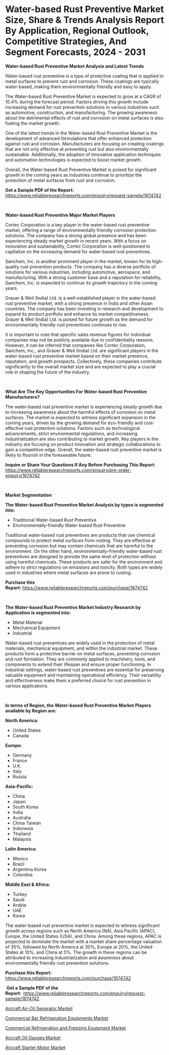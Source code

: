<p><h1>Water-based Rust Preventive Market Size, Share & Trends Analysis Report By Application, Regional Outlook, Competitive Strategies, And Segment Forecasts, 2024 - 2031</h1></p><p><strong>Water-based Rust Preventive Market Analysis and Latest Trends</strong></p>
<p><p>Water-based rust preventive is a type of protective coating that is applied to metal surfaces to prevent rust and corrosion. These coatings are typically water-based, making them environmentally friendly and easy to apply.</p><p>The Water-based Rust Preventive Market is expected to grow at a CAGR of 10.4% during the forecast period. Factors driving this growth include increasing demand for rust prevention solutions in various industries such as automotive, construction, and manufacturing. The growing awareness about the detrimental effects of rust and corrosion on metal surfaces is also fueling the market growth.</p><p>One of the latest trends in the Water-based Rust Preventive Market is the development of advanced formulations that offer enhanced protection against rust and corrosion. Manufacturers are focusing on creating coatings that are not only effective at preventing rust but also environmentally sustainable. Additionally, the adoption of innovative application techniques and automation technologies is expected to boost market growth.</p><p>Overall, the Water-based Rust Preventive Market is poised for significant growth in the coming years as industries continue to prioritize the protection of metal surfaces from rust and corrosion.</p></p>
<p><strong>Get a Sample PDF of the Report:&nbsp;</strong> <a href="https://www.reliableresearchreports.com/enquiry/request-sample/1674742">https://www.reliableresearchreports.com/enquiry/request-sample/1674742</a></p>
<p>&nbsp;</p>
<p><strong>Water-based Rust Preventive Major Market Players</strong></p>
<p><p>Cortec Corporation is a key player in the water-based rust preventive market, offering a range of environmentally friendly corrosion protection solutions. The company has a strong global presence and has been experiencing steady market growth in recent years. With a focus on innovation and sustainability, Cortec Corporation is well-positioned to capitalize on the increasing demand for water-based rust preventives.</p><p>Sanchem, Inc. is another prominent player in the market, known for its high-quality rust prevention products. The company has a diverse portfolio of solutions for various industries, including automotive, aerospace, and manufacturing. With a strong customer base and a reputation for reliability, Sanchem, Inc. is expected to continue its growth trajectory in the coming years.</p><p>Grauer & Weil (India) Ltd. is a well-established player in the water-based rust preventive market, with a strong presence in India and other Asian countries. The company has been investing in research and development to expand its product portfolio and enhance its market competitiveness. Grauer & Weil (India) Ltd. is poised for future growth as the demand for environmentally friendly rust preventives continues to rise.</p><p>It is important to note that specific sales revenue figures for individual companies may not be publicly available due to confidentiality reasons. However, it can be inferred that companies like Cortec Corporation, Sanchem, Inc., and Grauer & Weil (India) Ltd. are significant players in the water-based rust preventive market based on their market presence, reputation, and growth prospects. Collectively, these companies contribute significantly to the overall market size and are expected to play a crucial role in shaping the future of the industry.</p></p>
<p>&nbsp;</p>
<p><strong>What Are The Key Opportunities For Water-based Rust Preventive Manufacturers?</strong></p>
<p><p>The water-based rust preventive market is experiencing steady growth due to increasing awareness about the harmful effects of corrosion on metal surfaces. The market is expected to witness significant expansion in the coming years, driven by the growing demand for eco-friendly and cost-effective rust protection solutions. Factors such as technological advancements, strict environmental regulations, and increasing industrialization are also contributing to market growth. Key players in the industry are focusing on product innovation and strategic collaborations to gain a competitive edge. Overall, the water-based rust preventive market is likely to flourish in the foreseeable future.</p></p>
<p><strong>Inquire or Share Your Questions If Any Before Purchasing This Report:</strong> <a href="https://www.reliableresearchreports.com/enquiry/pre-order-enquiry/1674742">https://www.reliableresearchreports.com/enquiry/pre-order-enquiry/1674742</a></p>
<p>&nbsp;</p>
<p><strong>Market Segmentation</strong></p>
<p><strong>The Water-based Rust Preventive Market Analysis by types is segmented into:</strong></p>
<p><ul><li>Traditional Water-based Rust Preventive</li><li>Environmentally-friendly Water-based Rust Preventive</li></ul></p>
<p><p>Traditional water-based rust preventives are products that use chemical compounds to protect metal surfaces from rusting. They are effective at preventing corrosion but may contain chemicals that are harmful to the environment. On the other hand, environmentally-friendly water-based rust preventives are designed to provide the same level of protection without using harmful chemicals. These products are safer for the environment and adhere to strict regulations on emissions and toxicity. Both types are widely used in industries where metal surfaces are prone to rusting.</p></p>
<p><strong>Purchase this Report:&nbsp;</strong><a href="https://www.reliableresearchreports.com/purchase/1674742">https://www.reliableresearchreports.com/purchase/1674742</a></p>
<p>&nbsp;</p>
<p><strong>The Water-based Rust Preventive Market Industry Research by Application is segmented into:</strong></p>
<p><ul><li>Metal Material</li><li>Mechanical Equipment</li><li>Industrial</li></ul></p>
<p><p>Water-based rust preventives are widely used in the protection of metal materials, mechanical equipment, and within the industrial market. These products form a protective barrier on metal surfaces, preventing corrosion and rust formation. They are commonly applied to machinery, tools, and components to extend their lifespan and ensure proper functioning. In industrial settings, water-based rust preventives are essential for preserving valuable equipment and maintaining operational efficiency. Their versatility and effectiveness make them a preferred choice for rust prevention in various applications.</p></p>
<p>&nbsp;</p>
<p><strong>In terms of Region, the Water-based Rust Preventive Market Players available by Region are:</strong></p>
<p>
    <p> <strong> North America: </strong>
        <ul>
            <li>United States</li>
            <li>Canada</li>
        </ul>
        </p> 
    <p> <strong> Europe: </strong>
        <ul>
            <li>Germany</li>
            <li>France</li>
            <li>U.K.</li>
            <li>Italy</li>
            <li>Russia</li>
        </ul>
        </p> 
    <p> <strong> Asia-Pacific: </strong>
        <ul>
            <li>China</li>
            <li>Japan</li>
            <li>South Korea</li>
            <li>India</li>
            <li>Australia</li>
            <li>China Taiwan</li>
            <li>Indonesia</li>
            <li>Thailand</li>
            <li>Malaysia</li>
        </ul>
        </p> 
    <p> <strong> Latin America: </strong>
        <ul>
            <li>Mexico</li>
            <li>Brazil</li>
            <li>Argentina Korea</li>
            <li>Colombia</li>
        </ul>
        </p> 
    <p> <strong> Middle East & Africa: </strong>
        <ul>
            <li>Turkey</li>
            <li>Saudi</li>
            <li>Arabia</li>
            <li>UAE</li>
            <li>Korea</li>
        </ul>
    </p>
    </p>
<p><p>The water-based rust preventive market is expected to witness significant growth across regions such as North America (NA), Asia Pacific (APAC), Europe, the United States (USA), and China. Among these regions, APAC is projected to dominate the market with a market share percentage valuation of 35%, followed by North America at 30%, Europe at 20%, the United States at 10%, and China at 5%. The growth in these regions can be attributed to increasing industrialization and awareness about environmentally friendly rust prevention solutions.</p></p>
<p><strong>Purchase this Report: </strong><a href="https://www.reliableresearchreports.com/purchase/1674742">https://www.reliableresearchreports.com/purchase/1674742</a></p>
<p>&nbsp;<strong>Get a Sample PDF of the Report:&nbsp;&nbsp;</strong><a href="https://www.reliableresearchreports.com/enquiry/request-sample/1674742">https://www.reliableresearchreports.com/enquiry/request-sample/1674742</a></p>
<p><strong></strong></p>
<p><p><a href="https://github.com/GroverBarry/Market-Research-Report-List-4/blob/main/aircraft-air-oil-separator-market.md">Aircraft Air-Oil Separator Market</a></p><p><a href="https://github.com/johnbach50/Market-Research-Report-List-2/blob/main/commercial-bar-refrigeration-equipments-market.md">Commercial Bar Refrigeration Equipments Market</a></p><p><a href="https://github.com/lylyparadise/Market-Research-Report-List-2/blob/main/commercial-refrigeration-and-freezing-equipment-market.md">Commercial Refrigeration and Freezing Equipment Market</a></p><p><a href="https://github.com/kathiaseamanalvaradovlprc2h/Market-Research-Report-List-1/blob/main/aircraft-oil-gauges-market.md">Aircraft Oil Gauges Market</a></p><p><a href="https://github.com/wusalecollins540tpqoz/Market-Research-Report-List-1/blob/main/aircraft-starter-motor-market.md">Aircraft Starter Motor Market</a></p></p>